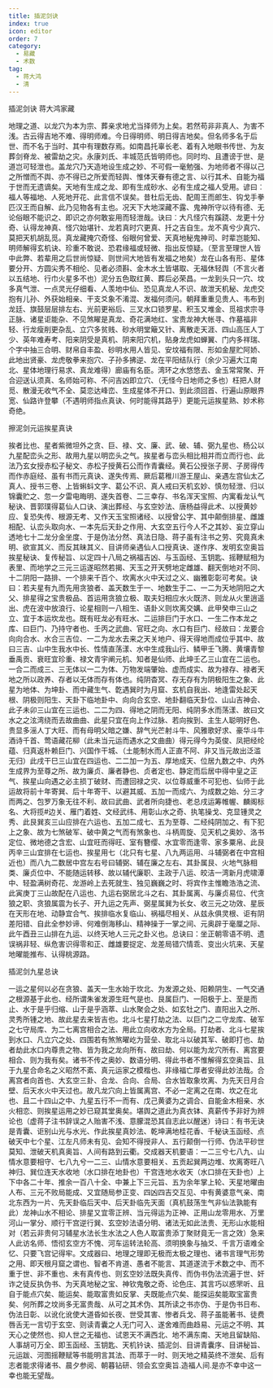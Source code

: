 ```yaml
---
title: 插泥剑诀
index: true
icon: editor
order: 7
category:
  - 易藏
  - 术数
tag:
  - 蒋大鸿
  - 清
---
```


插泥剑诀    蒋大鸿家藏  

地理之道、以龙穴为本为宗、葬亲求地尤当择师为上矣。若然苟非非真人、为害不浅。古云得吉地不难、得明师难。今日得明师、明日得吉地矣。但名师多名于后世、而不名于当时、其中有理数存焉。如南昌托辜长老、着有入地眼书传世、为友葬剑脊龙、被雷劫之灾。永康刘氏、丰城范氏皆明师也。同时均、且遭谤于世、是道岂可轻泄也。盖龙穴乃天造地设生成之妙、不可假一毫勉强、为地师者不得以己之所憎而不舆、亦不得已之所爱而轻舆、惟体天眷有德之言、以行其术、自能为福于世而无遗谪矣。天地有生成之龙、即有生成砂水、必有生成之福人受用。谚曰︰福人等福地、人死地开花、此言信不误矣。昔杜后无齿、配周王而郎生、钩戈手拳匹汉王而自解、此乃见物各有主也。况天下大地深藏不露、鬼神所守以待有德、无论俗眼不能识之、即识之亦何敢妄用而轻泄哉。诀曰︰大凡怪穴有蹊跷、龙更十分奇、认得龙神真、怪穴始堪针、龙若真时穴更真、扦之吉自生。龙不真兮少真穴、莫把天机胡乱觅。真龙藏掩穴奇怪、俗眼何曾爱、天真地秘鬼神司、时辈岂能知、明师解得玄机诀、珍重不敢说、恐君缘福或轻微、指出反惊疑。（至言至理世人皆中此弊、若辈用之后世尚惊疑、则世间大地皆有发福之地矣）龙在山各有形、星体要分开、方圆尖秀不相伦、见者必须斟、金木水土皆堪取、无福休轻舆（不言火者以五结地、行巾火星多不也）泥分五色取红黄、葬后必荣昌。一龙到头只一穴、坟多真气泄、一点灵光仔细看、人羡地中仙、恐见真龙人不识、故泄天机秘、龙虎交抱有儿孙、外获始相亲、干支爻象不淆混、发福何须问。朝拜重重见贵人、韦布到龙廷、旗鼓层层排左右、光前更裕后、三叉水口锁罗星、积玉又堆金、觅祖求宗寻正脉、诸星讵能杂、不见煞矅是真龙、奇花满地红、宝贵龙神大帐寻、作墓福非轻、行龙瘦削更杂乱、立穴多贫贱、砂水明堂簸又针、离散走天涯、四山高压人丁少、英年难寿考、阳来阴受是真机、阴来阳穴机，贴身龙虎如蝉翼、门内多祥瑞、个字中抽三合明、财帛自丰盈、砂明水用人皆见、安坟福有限、形如金屋贮阿娇、此地出贤豪、龙虎敬拳来抱穴、子孙多拂逆、龙在平阳结队行（余少习遍大江南北、星体地理行易求、真龙难得）廊庙有名臣。湾环之水悠悠去、金玉常常聚、开合迎送认须真、名师始可称、不问吉凶即立穴、（无怪今日地师之多也）枉把人财觅、散漫无收气不全、莫恋达峰峦、生成星体不开口、到此须回首、行遍山原眼界宽、仙路许登攀（不遇明师指点真诀、何时能得其路乎）更能元运挨星熟、妙术称奇绝。  

擦泥剑元运挨星真诀  

挨者比也、星者紫微坦外之贪、巨、禄、文、廉、武、破、辅、弼九星也、杨公以九星配峦头之形、故用九星以明峦头之气。挨星者与峦头相比相并而立而行也、此法乃玄女授赤松子秘文、赤松子授黄石公而作青囊经。黄石公授张子房、子房得传而作赤庭经、虽有书而元真诀、遂失传焉、厥后葛稚川游王屋山、亲遇左宫仙太乙真人、授书三卷、上皆蝌蚪文字、葛公不识、真人戒曰天机玄妙、慎勿轻泄、归以锦囊贮之、忽一夕雷电晦明、遂失首卷、二三幸存、书名浑天宝照、内寓看龙认气秘诀、晋郭璞得葛仙人口诀、演出葬经、与玄空妙法、唐杨益得此术、以授黄妙应、复恐失传、根源无考、又作天玉宝照诸经、以授曾公字、其中颠倒排星、雌雄相配、认峦头取向水、一本先后天卦之作用、大玄空五行今人不之其妙、妄立穿山透地七十二龙分金坐度、于是伪法分然、真法日隐、蒋子虽有注书之劳、究竟真未明、欲宣其义、而反其昧其义、目讲师亲遇仙人口授真诀、遂作序、发明玄空奥旨挨星秘诀、复传秘旨、以定四十八局之祸福吉凶、与玉函经、玉钥匙、摇鞭赋相为表里、而地学之三元三运遂昭然若揭、天玉之开天劈地定雌雄、翻天倒地对不同、十二阴阳一路排、一个排来千百个、坎离水火中天过之义、幽雅彰彰可考矣。诀曰：若夫星有九而先用贪狼者、盖天数生于一、地数生于二、一二为天地阴阳之大父、排星得之宝贵极品、首运用贪狼立极、取夫妇相应水火既济、则龙从火里逍遥出、虎在波中放浪行、论星相则一八相生、语卦义则坎离交媾、此甲癸申三山之立、宜于本运坎龙也。既有旺龙必有旺水、二运排巨门于水口、一生二作本龙之库、曰巨门、乃持守者也、壬丙之武曲、官旺之向、水口有巨门、经故曰：龙要合向向合水、水合三吉位、一二为龙水去来之天关地户、得天得地而成位乎其中、故曰三吉、山中生我水中长、性情直荡漾、水中生成我山行、鳞甲壬飞腾、黄壤青黎垂禹贡、衰旺宜珍重、禄文青宇阐元机、知者是仙师、此坤壬乙三山宜在二运也。一合二而成三、三无体以一二为体、万物发端肇始、虚而成实、故为禄存、禄者天地之所以政养、存者以无体而存有体也。纯阴杳冥、存无存有为阴极阳生之象、此星为地体、为坤卦、而中藏生气、亁遇巽时为月窟、玄机自我出、地逢雷处起天根、阴极则阳生、天卦下临地卦中、向向合玄空、地卦翻临天卦位、山山吉神会、此子未卯三山宜在三运也、二二为四、得地之阴而无阳、纯阴多水而荡漾、故曰文水之之泫湾绕而去故曲曲、此星只宜在向上作过脉、若向挨到、主生人聪明好色、贵显多滛人丁大旺、而有母明父暗之嫌、辞气光芒射斗牛、风雅歌好求、豪华斗牛酒诗千首、莺语藏花柳（此未当元运而遇水之文曲曲）得元得今为英俊、凤把经纶蕴、归真返朴赖巨门、兴国作干城、（土能制水而人正直不阿、非又当元故出泛滥无归）此戌干巳三山宜在四运也、二二加一为五、厚地成天、位居九数之中、内外生成界为至尊之所、故为廉贞、廉者静也、贞者定也、静定而后居中得中皇之正气、挨星山向遇之必主损丁破财、而遭回禄之灾、以位尊威重不可犯也、仙师于此运故将前十年寄巽、后十年寄干、以避其威、五加一而成六、为成数之始、分三才而两之、包罗万象无往不利、故曰武曲、武者所向捷也、老总戌运筹帷幄、麟阁标名、大将揽#边关、雁门着姓、文经武纬、用彰山水之奇、执笔操戈、克显锺灵之秀、此艮巽亥三山应排在六运也、五加二成七、五为至尊、二经纯阴加之、有下犯上之象、故为七煞破军、破中黄之气而有煞象也、斗柄周旋、见天机之奥妙、洛书定位、微地德之含宏、山宜旺而得旺、室有簪缨、水宜零而逢零、家多粟帛、此艮丙辛三山宜排在七运也、挨星用七（北只有七星、八九两运用、斗辅弼者在中宫相近也）而八九二数居中宫左右号曰辅弼、辅在廉之左右、其卦属艮、火地气脉相类、廉贞位中、不能随运转移、故以辅代廉职、主政于八运、皎洁一湾新月虎啸潭中、轻盈满树奇花、龙游岭上去死就生、独见巍巍之时、将宾作主惟瞻浩浩之流、此寅庚丁三山故配在八运也、九运右弼居北斗之右、其卦属离、与廉贞易位、代贪狼之职、贪狼属震为长子、开九运之先声、弼星属巽为长女、收三元之功效、星辰在天形在地、动静宜合气、挨排临水复临山、祸福尽相关、从兹永俱灵根、讵有阴差阳错、自此全参妙谛、何难倒海移山、精神操于一掌之间、元奥辟于毫厘之际、此午酉丑三山排在九运、以终天地人三元之卦义也。总诀曰：坐正朝零语不明、遗误祸非轻、纵危害识得零和正、雌雄要捉定、龙差局错穴情乖、变出火坑来、天星地曜能推布、认得桃源路。  

插泥剑九星总诀  

一运之星何以必在贪狼、盖天一生水始于坎北、为发源之处、阳赖阴生、一气交通之根源基于此也、经所谓朱雀发源生旺气是也、艮属巨门、一阳极于上、至是而止、水于是乎归缩、山于是乎涵萃、山水聚会之处、如玄牡之门、直阳出入之所、灵秀所锺之地、故此星去来皆吉也。北斗七星打劫之法、以巨门之二守龙库、破军之七守局库、为二七离宫相合之法、用此立向收水方为全局。打劫者、北斗七星挨到水口、凡立穴之处、四围若有煞煞曜屹为营垒、取北斗以破其军、破即打也、劫者劫此水口内尊贵之物、皆为我之龙向所有、故曰劫、何以能为龙穴所有、离宫要相合、则为我有矣。诸书不传之奥妙、数语分明、得此书者不惟解得玄空奥旨、且于九星合命名之义昭然不紊、真元运家之模楷也、非缘福亡厚者安得此妙法哉。合离宫者向首也、大玄空三卦、合龙、合向、合局、合水皆取象坎离、为先天日月合壁、后天水火中天过也。故凡龙穴向上皆属离宫、不必一定离之在南、坎之在北也、且二十四山之中、九星五行不一而有、戊己黄婆为之调合、自能金木相亲、水火相恋、则挨星运用之妙已窥其堂奥矣。堪舆之道此为真衣钵、真薪传予非好为辨论也（虚蒋子注书辞误之人贻害不浅、意朦混恐其自志此以醒迷）诗曰：有书无诀是青囊、讵别山光与水光、作此挨星真妙法、乾坤满地桂花香、千秘诀玉函经、点破天中七个星、江左凡师未有见、会知不得授非人、五行颠倒一行师、伪法平砂世莫知、泄破天机真奥旨、人间有路到云衢。交成器天机要语：一二三兮七八九、山情水意要相守、七八九兮一二三、山情水意要相关、五贡起巽两边堆、坎离寄旺八神归、巽位连天水收地（水口排在地卦也）干宫连地水收天（水口排在天卦也）上下中各二十年、推余一百八十全、中兼上下三元旨、五为余年掌上轮、天星地曜由人布、三元不败局能成、又宜随局参正变、四凶四吉交互见、中有黄婆意气亲、南北东西为一片、先天卦临后天中、后天卦临先天面（真机鼓荡生气非仙法孰能有此）龙神山水不相论、排星又宜零正辨、当元得运为正神、正用山龙零用水、万里河山一掌分、顺行干宫逆行巽、玄空妙法语分明、诸法无如此法贵、无形山水能相对（若云非贵何习辅星水法长生水法之人色人取富贵添丁聚财竟无一言之效）急来人此访名师、悟彻玄空方不愧、河车运转法轮高、须明换象与抽爻、千言万语难全忆、只要飞宫记得牢。文成器曰、地理之理即无极而太极之理也、诸书言理气形势之用、即天根月窟之谓也、智者不肯道、愚者不能言、其道遂流于术数之中、而不重于世、非不重也、未有真传也、则玄空妙法既失真传、而伪书伪法流遍于世、奸诈之徒反执伪书、为天真地秘之宝、神钦鬼敬之奇、论色庄、其言巧以惑罘听、且自于能点穴矣、能运矣、能取富贵如反掌、夫既能点穴矣、能探运矣能取宝富贵矣、何所葬之坟尚多无富贵哉、从可之其术伪、其所读之书亦伪、于是伪书日布、伪法日彰、以讹化讹使大道昏如长夜、世受其害、惨者兵戈、蒋子虽能著书、徒费唇舌无一言切于玄空、则读青囊之人无门可入、遂舍难而曲趋易、元运之不明、其天心之使然也、抑人世之无福也、试恩天不满西北、地不满东南、天地且留缺陷、人事胡可万全、即玉函经、玉钥匙、天机钤诀、插泥剑、目讲青囊序、目讲秘旨、元运跋、河图摇鞭赋等书能明言其法、而萃于一时、则天地之精英终不泄矣、后有志者能求得诸书、晨夕参阅、朝暮钻研、领会玄空奥旨.造福人间.是亦不幸中这一幸也能无望哉。  
